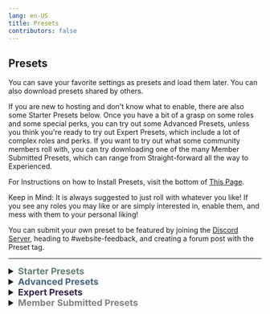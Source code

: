 ```yaml
---
lang: en-US
title: Presets
contributors: false
---
```


## Presets

You can save your favorite settings as presets and load them later. You can also download presets shared by others.

If you are new to hosting and don't know what to enable, there are also some Starter Presets below. Once you have a bit of a grasp on some roles and some special perks, you can try out some Advanced Presets, unless you think you're ready to try out Expert Presets, which include a lot of complex roles and perks. 
If you want to try out what some community members roll with, you can try downloading one of the many Member Submitted Presets, which can range from Straight-forward all the way to Experienced.

For Instructions on how to Install Presets, visit the bottom of [This Page](/Install.html).

Keep in Mind: It is always suggested to just roll with whatever you like! If you see any roles you may like or are simply interested in, enable them, and mess with them to your personal liking!

You can submit your own preset to be featured by joining the [Discord Server](https://discord.gg/ten), heading to #website-feedback, and creating a forum post with the Preset tag.

---

<font size=4em>
<details>
<summary><b><font color=#63806e>Starter Presets</font></b></summary>

In this section, you can find Starter Presets. These are great for new hosts/players that want to slowly learn about all that Town of Host: Enhanced has to offer, but are also amazing for TOHE Veterans that may want to take a breather from the chaos. These are all found on Preset Slot 1.<br><br>

<b>This is a Work in Progress!</b><br>
Important Notes: There are currently no Advanced Presets to choose from. You should not see this unless you are looking at my GitHub profile (NotPyro404) or Moe merged this too early. (I haven't even made a PR yet!)

<details>
<summary><b><font color=gray>Introduction to TOHE</font></b></summary>

<a href="/presets/StarterVanilla.json" download>Download this Preset</a><br>
Important Notes: This Preset is as simple as they come, well, besides just being default Impostors & Crewmates, but it's to get you famiar wliith the very base Mechanics.

> Provided by: NotPyro404
</details>
<details>
<summary><b><font color=gray>Introduction to Special Crewmate Abilities + Neutrals</font></b></summary>

<a href="/presets/StarterVanillaPlus.json" download>Download this Preset</a><br>
Important Notes: This Preset is the same as Vanilla, but instead to introduce you to Special Crewmate Abilities, & Neutrals. Roles Enabled below:<br>
Sheriff, Mechanic, Jester, & Serial Killer.

> Provided by: NotPyro404
</details>
<details>
<summary><b><font color=gray>Introduction to Add-ons</font></b></summary>

<a href="/presets/StarterVanillaPlusPlus.json" download>Download this Preset</a><br>
Important Notes: This Preset is to introduce you to specific Add-ons! Nothing Speed related/complicated yet.

> Provided by: NotPyro404
</details>
<details>
<summary><b><font color=gray>Introduction to Impostors</font></b></summary>

<a href="/presets/StarterVanillaPlusPlus.json" download>Download this Preset</a><br>
Important Notes: This Preset is to get you into the various Impostor Roles. These will only be ones with basic abilities, nothing crazy.

> Provided by: NotPyro404
</details>

</details>
<details>
<summary><b><font color=#446280>Advanced Presets</font></b></summary>

In this section, you can find Advanced Presets. These are recommended for TOHE casuals that may want to try out hosting for themselves, or new hosts that have familiarized themselves with some <i>basic</i> TOHE mechanics.

<details>
<summary><b><font color=gray>Ed's Recommendations</font></b></summary>

<a href="/presets/AdvancedEd.json" download>Download this Preset</a><br>
Important Notes: This Preset is what Ed (holmes3) uses in their lobbies and recommends to familiar hosts.

> Provided by: NotPyro404
</details>

</details>
<details>
<summary><b><font color=#37254a>Expert Presets</font></b></summary>

In this section, you can find Expert Presets. These are recommended for hosts that may want to try turning up the heat, or TOHE Veterans that want a bigger challenge. Some of these can get insane, & complex.

<details>
<summary><b><font color=gray>Not Available</font></b></summary>

<b>This is a Work in Progress!</b><br>
Important Notes: There are currently no Advanced Presets to choose from. You should not see this unless you are looking at my GitHub profile (NotPyro404) or Moe merged this too early. (I haven't even made a PR yet!)

> Provided by: NotPyro404
</details>

</details>
<details>
<summary><b><font color=gray>Member Submitted Presets</font></b></summary>

<details>
<summary><b><font color=gray>Marg's Regular Settings & Extreme Chaos Settings</font></b></summary>

<a href="/presets/CustomMargsPreset.json" download>Download this Preset</a><br>
Important Notes: Preset 1 is Marg's Regular Settings. Preset 2 is Marg's Extreme Chaos Settings.
Version: 2.0.0 Alpha 20

> Submitted by: Marg
</details>
<details>
<summary><b><font color=gray>Pyro's Circus</font></b></summary>

<a href="/presets/CustomPyrosPreset.json" download>Download this Preset</a><br>
Important Notes: Preset 1 is Pyro's Circus. This has every role enabled (Besides a few, which were either better as their addon versions, or just weren't wanted such as: Executioner, Most Vanilla Roles, so on.)
Version: 2.1.0 Alpha 3

> Submitted by: NotPyro404
</details>

</details>
</font>